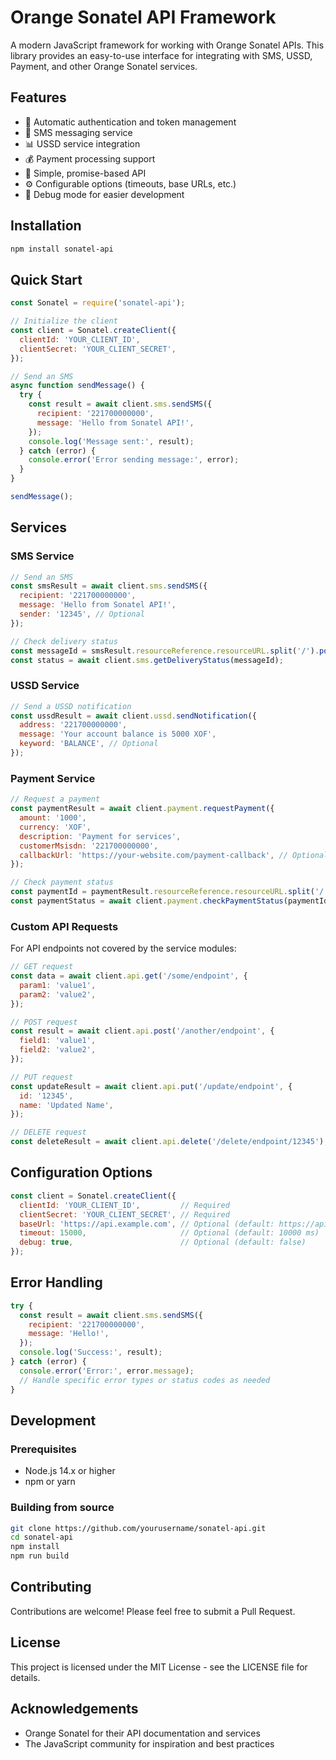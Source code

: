 # Orange Sonatel API Framework

A modern JavaScript framework for working with Orange Sonatel APIs. This library provides an easy-to-use interface for integrating with SMS, USSD, Payment, and other Orange Sonatel services.

## Features

- 🔑 Automatic authentication and token management
- 📱 SMS messaging service
- 📊 USSD service integration
- 💰 Payment processing support
- 🚀 Simple, promise-based API
- ⚙️ Configurable options (timeouts, base URLs, etc.)
- 🐞 Debug mode for easier development

## Installation

```bash
npm install sonatel-api
```

## Quick Start

```javascript
const Sonatel = require('sonatel-api');

// Initialize the client
const client = Sonatel.createClient({
  clientId: 'YOUR_CLIENT_ID',
  clientSecret: 'YOUR_CLIENT_SECRET',
});

// Send an SMS
async function sendMessage() {
  try {
    const result = await client.sms.sendSMS({
      recipient: '221700000000',
      message: 'Hello from Sonatel API!',
    });
    console.log('Message sent:', result);
  } catch (error) {
    console.error('Error sending message:', error);
  }
}

sendMessage();
```

## Services

### SMS Service

```javascript
// Send an SMS
const smsResult = await client.sms.sendSMS({
  recipient: '221700000000',
  message: 'Hello from Sonatel API!',
  sender: '12345', // Optional
});

// Check delivery status
const messageId = smsResult.resourceReference.resourceURL.split('/').pop();
const status = await client.sms.getDeliveryStatus(messageId);
```

### USSD Service

```javascript
// Send a USSD notification
const ussdResult = await client.ussd.sendNotification({
  address: '221700000000',
  message: 'Your account balance is 5000 XOF',
  keyword: 'BALANCE', // Optional
});
```

### Payment Service

```javascript
// Request a payment
const paymentResult = await client.payment.requestPayment({
  amount: '1000',
  currency: 'XOF',
  description: 'Payment for services',
  customerMsisdn: '221700000000',
  callbackUrl: 'https://your-website.com/payment-callback', // Optional
});

// Check payment status
const paymentId = paymentResult.resourceReference.resourceURL.split('/').pop();
const paymentStatus = await client.payment.checkPaymentStatus(paymentId);
```

### Custom API Requests

For API endpoints not covered by the service modules:

```javascript
// GET request
const data = await client.api.get('/some/endpoint', {
  param1: 'value1',
  param2: 'value2',
});

// POST request
const result = await client.api.post('/another/endpoint', {
  field1: 'value1',
  field2: 'value2',
});

// PUT request
const updateResult = await client.api.put('/update/endpoint', {
  id: '12345',
  name: 'Updated Name',
});

// DELETE request
const deleteResult = await client.api.delete('/delete/endpoint/12345');
```

## Configuration Options

```javascript
const client = Sonatel.createClient({
  clientId: 'YOUR_CLIENT_ID',         // Required
  clientSecret: 'YOUR_CLIENT_SECRET', // Required
  baseUrl: 'https://api.example.com', // Optional (default: https://api.orange-sonatel.com)
  timeout: 15000,                     // Optional (default: 10000 ms)
  debug: true,                        // Optional (default: false)
});
```

## Error Handling

```javascript
try {
  const result = await client.sms.sendSMS({
    recipient: '221700000000',
    message: 'Hello!',
  });
  console.log('Success:', result);
} catch (error) {
  console.error('Error:', error.message);
  // Handle specific error types or status codes as needed
}
```

## Development

### Prerequisites

- Node.js 14.x or higher
- npm or yarn

### Building from source

```bash
git clone https://github.com/yourusername/sonatel-api.git
cd sonatel-api
npm install
npm run build
```

## Contributing

Contributions are welcome! Please feel free to submit a Pull Request.

## License

This project is licensed under the MIT License - see the LICENSE file for details.

## Acknowledgements

- Orange Sonatel for their API documentation and services
- The JavaScript community for inspiration and best practices
